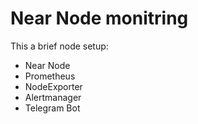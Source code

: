 # Near Node monitring 
This a brief node setup:
- Near Node 
- Prometheus 
- NodeExporter
- Alertmanager 
- Telegram Bot
